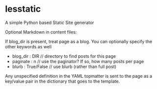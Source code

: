 lesstatic
==========

A simple Python based Static Site generator

Optional Markdown in content files:

If blog_dir is present, treat page as a blog. You can optionally specify 
the other keywords as well

 * blog_dir : DIR // directory to find posts for this page
 * paginate : n // use the paginator? If so, how many posts per page
 * blurb : True/False // use blurb (rather than full post)

Any unspecified definition in the YAML topmatter is sent to the page
as a key/value pair in the dictionary that goes to the template.
